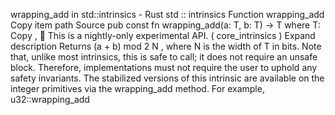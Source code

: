 wrapping_add in std::intrinsics - Rust
std
::
intrinsics
Function
wrapping_add
Copy item path
Source
pub const fn wrapping_add<T>(a: T, b: T) -> T
where
    T:
Copy
,
🔬
This is a nightly-only experimental API. (
core_intrinsics
)
Expand description
Returns (a + b) mod 2
N
, where N is the width of T in bits.
Note that, unlike most intrinsics, this is safe to call;
it does not require an
unsafe
block.
Therefore, implementations must not require the user to uphold
any safety invariants.
The stabilized versions of this intrinsic are available on the integer
primitives via the
wrapping_add
method. For example,
u32::wrapping_add